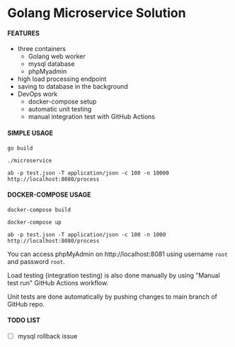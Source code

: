 # Golang Microservice Solution

#### FEATURES

- three containers
  - Golang web worker
  - mysql database
  - phpMyadmin
- high load processing endpoint
- saving to database in the background
- DevOps work
  - docker-compose setup
  - automatic unit testing
  - manual integration test with GitHub Actions

#### SIMPLE USAGE

```
go build

./microservice

ab -p test.json -T application/json -c 100 -n 10000 http://localhost:8080/process

```

#### DOCKER-COMPOSE USAGE

```docker-compose build```

```docker-compose up```

```ab -p test.json -T application/json -c 100 -n 1000 http://localhost:8080/process```

You can access phpMyAdmin on http://localhost:8081 using username ```root``` and password ```root```.

Load testing (integration testing) is also done manually by using "Manual test run" GitHub Actions workflow.

Unit tests are done automatically by pushing changes to main branch of GitHub repo.

#### TODO LIST

- [ ] mysql rollback issue
